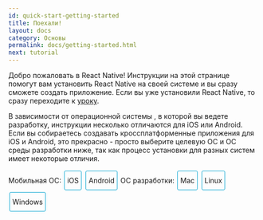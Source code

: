 ```yaml
---
id: quick-start-getting-started
title: Поехали!
layout: docs
category: Основы
permalink: docs/getting-started.html
next: tutorial
---
```


Добро пожаловать в React Native! Инструкции на этой странице помогут вам установить React Native на своей системе и вы сразу сможете создать приложение. Если вы уже установили React Native, то сразу переходите к [уроку](/react-native/docs/tutorial.html).

В зависимости от операционной системы , в которой вы ведете разработку, инструкции несколько отличаются для iOS или Android. Если вы собираетесь создавать кроссплатформенные приложения для iOS и Android, это прекрасно - просто выберите целевую ОС и ОС среды разработки ниже, так как процесс установки для разных систем имеет некоторые отличия.

<div class="toggler">
<style>
.toggler a {
  display: inline-block;
  padding: 10px 5px;
  margin: 2px;
  border: 1px solid #05A5D1;
  border-radius: 3px;
  text-decoration: none !important;
}
.display-os-mac .toggler .button-mac,
.display-os-linux .toggler .button-linux,
.display-os-windows .toggler .button-windows,
.display-platform-ios .toggler .button-ios,
.display-platform-android .toggler .button-android {
  background-color: #05A5D1;
  color: white;
}
block { display: none; }
.display-platform-ios.display-os-mac .ios.mac,
.display-platform-ios.display-os-linux .ios.linux,
.display-platform-ios.display-os-windows .ios.windows,
.display-platform-android.display-os-mac .android.mac,
.display-platform-android.display-os-linux .android.linux,
.display-platform-android.display-os-windows .android.windows {
  display: block;
}</style>
<span>Мобильная ОС:</span>
<a href="javascript:void(0);" class="button-ios" onclick="display('platform', 'ios')">iOS</a>
<a href="javascript:void(0);" class="button-android" onclick="display('platform', 'android')">Android</a>
<span>ОС разработки:</span>
<a href="javascript:void(0);" class="button-mac" onclick="display('os', 'mac')">Mac</a>
<a href="javascript:void(0);" class="button-linux" onclick="display('os', 'linux')">Linux</a>
<a href="javascript:void(0);" class="button-windows" onclick="display('os', 'windows')">Windows</a>
</div>

<!-- ######### LINUX AND WINDOWS for iOS ##################### -->

<block class="linux windows ios" />

## Не поддерживается

<div>К сожалению Aplle позволяет производить разработку для iOS только на системах Mac. Если вы хотите разрабатывать мобильные приложения для iOS, но все еще не приобрели Mac, вы можете попробовать начать с инструкций для <a href="" onclick="display('platform', 'android')">Android</a>.</div>

<center><img src="img/react-native-sorry-not-supported.png" width="150"></img></center>

<!-- ######### MAC for iOS ##################### -->

<block class="mac ios android" />

## Установка зависимостей

<block class="mac ios" />

Вам понадобятся Node.js, Watchman, инструменты командной строки React Native и Xcode.

<block class="mac android" />

Вам понадобятся Node.js, Watchman, инструменты командной строки React Native и Android Studio.

<block class="mac ios android" />

### Node, Watchman

Мы рекомендуем устанавливать Node и Watchman используя [Homebrew](http://brew.sh/). После установки Homebrew выполните следующие команды в терминале:

```
brew install node
brew install watchman
```

> [Watchman](https://facebook.github.io/watchman) это инструмент Facebook для наблюдения за изменениями в файловой системе.
Рекомендуется установить его для лучшей производительности.

### Интерфейс командной строки React Native

Node.js поставляется с npm, который позволяет вам установить интерфейс командной строки React Native. Выполните следующие команды в терминале:

```
npm install -g react-native-cli
```

> Если вы видите ошибку *отказано в доступе*, попробуйте использовать sudo: `sudo npm install -g react-native-cli`.

> Если вы видите ошибку `Cannot find module 'npmlog'`, попробуйте установить npm следующим образом: `curl -0 -L http://npmjs.org/install.sh | sudo sh`.

<block class="mac ios" />

### Xcode

Проще всего установить Xcode из [Mac App Store](https://itunes.apple.com/us/app/xcode/id497799835?mt=12). Вместе с Xcode будет установлен симулятор iOS а также все необходимые иснтрументы для сборки вашего приложения iOS.

<block class="mac android" />

### Среда разработки Android

Настройка среды разработки может оказаться непростым делом если вы новичок в разработке для Android. Если вы уже знакомы с разработкой для Android, есть некоторые вещи, которые вам потребуется настроить. В любом случае внимательно выполните следующие шаги.

#### 1. Установите Android Studio

Скачайте и установите [Android Studio](https://developer.android.com/studio/install.html).

#### 2. Убедитесь что Android SDK установлен

По умолчанию Android Studio устанавливает версию `Android 7.0 (Nougat)`. Вы сможете убедиться что SDK установлен, выбрав "Configure" на последнем шаге процесса установки Android Studio или открыв "Preferences" из меню Android Studio, а затем выбрав `Appearance and Behavior` → `System Settings` → `Android SDK`.

![Менеджер Android Studio SDK](img/react-native-android-studio-configure-sdk.png)

Выберите "SDK Platforms" в менеджере SDK и вы должны уидеть галочку рядом с "Android 7.0 (Nougat)". Если это не так, поставьте галочку а затем нажмите "Apply".

![Менеджер Android Studio SDK](img/react-native-sdk-platforms.png)

> Если вам требуется поддержка более ранних версий Android, то можете установить дополнительные Android SDK на этом же экране.

#### 3. Настройка путей

Интерфейсу командной строки React Native необходима переменная среды `ANDROID_HOME`. Вы можете установить ее в терминале с помощью следующей команды:

```
export ANDROID_HOME=~/Library/Android/sdk
```

Чтобы не делать это вручную каждый раз, откройте терминал и создайте (или отредактируйте) файл `~/.bashrc` в вашем текстовом редакторе и добавьте следующие строки:

```
export ANDROID_HOME=~/Library/Android/sdk
export PATH=${PATH}:${ANDROID_HOME}/tools
```

Вторая строка добавит инструмент `android` в переменную пути, который пригодится на следующем шаге.

> Если вы не устанавливали Android SDK с помощью Android Studio, убедитесь что вы экспортируете правильный путь для `ANDROID_HOME`. Если вы устанавливали Android SDK с помощью Homebrew, он будет расположен по пути `/usr/local/opt/android-sdk`.

#### 4. Установите виртуальное устройство Android

Android Studio должна была настроить виртуальное устройство Android в процессе установки, но часто случается так что Android Studio не устанавливает AVD (Android Virtual Device).

![Менеджер виртуального устройства Android Studio](img/react-native-tools-avd.png)

Чтобы увидеть список доступных AVD, запустите "AVD Manager" из Android Studio или выполниет в терминале следующую команду:

```
android avd
```
Если вам нужно новое виртуальное устройство, воспользуйтесь [Инструкцией Android Studio](https://developer.android.com/studio/run/managing-avds.html) для его создания.

> Если вы видите ошибку CPU/ABI "No system images installed for this target.", вернитесь в "SDK Manager" и выберите "Show Package Details" из "SDK Platforms". Вы сможете установить любой из недостающих образов, например "Google APIs Intel Atom (x86)".

<!-- ######### LINUX and WINDOWS for ANDROID ##################### -->

<block class="windows linux android" />

## Установка зависимостей

<block class="linux android" />

Вам потребуются Node.js, инструменты командной строки React Native и Android Studio.

### Node

Чтобы уствновить Node.js 4 или более новую версию, следуйте [инструкциям по установке для вашего дистрибутива Linux](https://nodejs.org/en/download/package-manager/)

<block class='windows android' />

Вам потребуются Node.js, инструменты командной строки React Native и Android Studio.

### Node

Рекомендуется устанавливать Node.js и Python2 с помощью [Chocolatey](https://chocolatey.org), популярного менеджера пакетов для Windows. Откройте командную строку с правами  Администратора и выполните следующую команду:

```
choco install nodejs.install
choco install python2
```

> Вы можете найти дополнительные варианты установки на [странице загрузки Node.js](https://nodejs.org/en/download/).

<block class="windows linux android" />

### Интерфейс командной строки React Native

Node поставляется с npm, который позволяет установить интерфейс командной строки React Native.

```
npm install -g react-native-cli
```

### Среда разработки Android

Настройка среды разработки может оказаться непростым делом если вы новичок в разработке для Android. Если вы уже знакомы с разработкой для Android, есть некоторые вещи, которые вам потребуется настроить. В любом случае внимательно выполните следующие шаги.

#### 1. Установка Android Studio

Загрузите и установите [Android Studio](https://developer.android.com/studio/install.html).

#### 2. Убедитесь что Android SDK установлен

По умолчанию Android Studio устанавливает версию `Android 7.0 (Nougat)`. Вы сможете убедиться что SDK установлен, выбрав "Configure" на последнем шаге процесса установки Android Studio или открыв "Preferences" из меню Android Studio, а затем выбрав `Appearance and Behavior` → `System Settings` → `Android SDK`.

![Менеджер Android Studio SDK](img/react-native-android-studio-configure-sdk-windows.png)

Выбрав "SDK Platforms" в Менеджере SDK вы должны увидеть синюю галочку рядом с "Android 7.0 (Nougat)". Если ее нет, выберите галочку и нажмите "Apply".

![Менеджер Android Studio SDK](img/react-native-sdk-platforms.png)

> Если вам требуется поддержка более ранних версий Android, то можете установить дополнительные Android SDK на этом же экране.

#### 3. Настройте пути

Интерфейсу командной строки React Native необходима переменная среды `ANDROID_HOME`.

<block class="linux android" />

Создайте или измените файл `~/.bashrc`, добавив в него следующие пару строк:

```
export ANDROID_HOME=~/Android/Sdk
export PATH=${PATH}:${ANDROID_HOME}/tools
```

Вторая строка добавит инструмент `android` в переменную пути, который пригодится на следующем шаге.

> Если вы не станавливали Android SDK с помощью Android Studio, убедитесь что вы экспортируете правильный путь для `ANDROID_HOME`.

<block class="windows android" />

Выберите `Control Panel` → `System and Security` → `System` → `Change settings` →
`Advanced System Settings` → `Environment variables` → `New` и укажите путь к вашему Android SDK.

![переменная среды](img/react-native-android-sdk-environment-variable-windows.png)

> Если вы не станавливали Android SDK с помощью Android Studio, убедитесь что вы экспортируете правильный путь для `ANDROID_HOME`.

Перезапустите командную строку чтобы применить новую переменную среды.

<block class="linux windows android" />

#### 4. Настройка виртуального устройства Android

Android Studio должна была настроить виртуальное устройство Android в процессе установки, но часто случается так что Android Studio не устанавливает AVD (Android Virtual Device).

![Менеджер виртуального устройства Android Studio](img/react-native-tools-avd.png)

Чтобы увидеть список доступных AVD, запустите "AVD Manager" из Android Studio или выполниет в терминале следующую команду:

```
android avd
```

Если вам нужно новое виртуальное устройство, воспользуйтесь [Инструкцией Android Studio](https://developer.android.com/studio/run/managing-avds.html) для его создания.

> Если вы видите ошибку CPU/ABI "No system images installed for this target.", вернитесь в "SDK Manager" и выберите "Show Package Details" из "SDK Platforms". Вы сможете установить любой из недостающих образов, например "Google APIs Intel Atom (x86)".

<block class="linux android" />

### Watchman (необязательно)

Следуйте [инструкции по установке Watchman](https://facebook.github.io/watchman/docs/install.html#build-install) чтобы скомпилировать и установить Watchman из исходного кода.

> [Watchman](https://facebook.github.io/watchman/docs/install.html) это инструмент Facebook для наблюдения за изменениями в файловой системе. Рекомендуется установить его для максимальной производительности, но этот шаг можно пропустить если у вас возникнут серьезные сложности при установке.

<block class="mac ios android" />

## Проверка установки React Native

<block class="mac ios" />

С помощью интерфейса командной строки React Native создайте новый проект React Native под названием "AwesomeProject", а затем выполните `react-native run-ios` в созданной папке.

```
react-native init AwesomeProject
cd AwesomeProject
react-native run-ios
```

Вскоре вы должны увидеть свое приложение в симуляторе iOS.

`react-native run-ios` это только один из способов запустить ваше мобильное приложение. Вы также можете запустить его непосредственно из Xcode или Nuclide.

<block class="mac android" />

С помощью интерфейса командной строки React Native создайте новый проект React Native под названием "AwesomeProject", а затем выполните `react-native run-android` в созданной папке.

```
react-native init AwesomeProject
cd AwesomeProject
react-native run-android
```

Вскоре вы увидите приложение, запущенное в эмуляторе Android. `react-native run-android`  это только один из нескольких способой запустить ваше мобильное приложение. Вы также можете запустить его непосредственно из Android Studio или Nuclide.

<block class="mac ios android" />

### Внесение изменений в код вашего мобильного приложения

После того как вы смогли запустить мобильное приложение, можно попробовать внести изменения в его код.

<block class="mac ios" />

- Откройте `index.ios.js` в текстовом редакторе и измените какие-то строки кода.
- Чтобы изменения отобразились в симуляторе iOS, нажмите `Command⌘ + R` и мобильное приложение обновится!

<block class="mac android" />

- Откройте `index.android.js` в текстовом редакторе и измените какие-то строки кода.
- Дважды нажмите клавишу `R` или выберите `Reload` из Меню Разработчика (Developer Menu) для того чтобы внесенные изменения отобразились в эмуляторе Android!

<block class="mac ios android" />

### Готово!

Поздравляем! Вы успешно запустили и изменили мобильное приложение React Native.

<center><img src="img/react-native-congratulations.png" width="150"></img></center>

<block class="windows linux android" />

## Проверка установки React Native

Для создания проекта "AwesomeProject" используйте командную строку React Native, затем выполните `react-native run-android` в созданной папке.

```
react-native init AwesomeProject
cd AwesomeProject
react-native run-android
```

Если все было сделано верно, вы должны в скором времени увидеть ваше приложение в эмуляторе Android.

> Иногда случается так что упаковщик не запускается автоматически при выполнении
`react-native run-android`. В этом случае вы можете запустить его вручную: `react-native start`.

<block class="windows android" />

> Если, работая в ОС Windows, вы видите ошибку `ERROR  Watcher took too long to load` попробуйте увеличить значение timeout в [этом файле](https://github.com/facebook/react-native/blob/5fa33f3d07f8595a188f6fe04d6168a6ede1e721/packager/react-packager/src/DependencyResolver/FileWatcher/index.js#L16) (он находится в папке `node_modules/react-native/` вашего проекта).

<block class="windows linux android" />

### Внесение изменений в код вашего мобильного приложения

После того как вы смогли запустить мобильное приложение, можно попробовать внести изменения в его код.

- Откройте файл `index.android.js` в текстовом редакторе и измените что-нибудь в нем.
- Дважды нажмите клавишу `R` или выберите `Reload` в Меню Разработчика (Developer Menu) чтобы увидеть изменения на экране эмулятора!

### Готово!

Поздравляем! Вы успешно запустили и изменили мобильное приложение React Native.

<center><img src="img/react-native-congratulations.png" width="150"></img></center>

<block class="mac windows linux ios android" />

## Что дальше?

- Если вы хотите добавить код React Native к существующему приложению, изучите [руководство по интеграции](docs/integration-with-existing-apps.html).

- Если у вас возникли сложности, вы можете найти ответ в разделе [решения проблем](docs/troubleshooting.html#content).

- Если вы хотите узнать больше про React Native, переходите к [уроку](docs/tutorial.html).

<script>
// Convert <div>...<span><block /></span>...</div>
// Into <div>...<block />...</div>
var blocks = document.getElementsByTagName('block');
for (var i = 0; i < blocks.length; ++i) {
  var block = blocks[i];
  var span = blocks[i].parentNode;
  var container = span.parentNode;
  container.insertBefore(block, span);
  container.removeChild(span);
}
// Convert <div>...<block />content<block />...</div>
// Into <div>...<block>content</block><block />...</div>
blocks = document.getElementsByTagName('block');
for (var i = 0; i < blocks.length; ++i) {
  var block = blocks[i];
  while (block.nextSibling && block.nextSibling.tagName !== 'BLOCK') {
    block.appendChild(block.nextSibling);
  }
}
function display(type, value) {
  var container = document.getElementsByTagName('block')[0].parentNode;
  container.className = 'display-' + type + '-' + value + ' ' +
    container.className.replace(RegExp('display-' + type + '-[a-z]+ ?'), '');
}

// If we are coming to the page with a hash in it (i.e. from a search, for example), try to get
// us as close as possible to the correct platform and dev os using the hashtag and block walk up.
var foundHash = false;
if (window.location.hash !== '' && window.location.hash !== 'content') { // content is default
  var hashLinks = document.querySelectorAll('a.hash-link');
  for (var i = 0; i < hashLinks.length && !foundHash; ++i) {
    if (hashLinks[i].hash === window.location.hash) {
      var parent = hashLinks[i].parentElement;
      while (parent) {
        if (parent.tagName === 'BLOCK') {
          var devOS = null;
          var targetPlatform = null;
          // Could be more than one target os and dev platform, but just choose some sort of order
          // of priority here.

          // Dev OS
          if (parent.className.indexOf('mac') > -1) {
            devOS = 'mac';
          } else if (parent.className.indexOf('linux') > -1) {
            devOS = 'linux';
          } else if (parent.className.indexOf('windows') > -1) {
            devOS = 'windows';
          } else {
            break; // assume we don't have anything.
          }

          // Target Platform
          if (parent.className.indexOf('ios') > -1) {
            targetPlatform = 'ios';
          } else if (parent.className.indexOf('android') > -1) {
            targetPlatform = 'android';
          } else {
            break; // assume we don't have anything.
          }
          // We would have broken out if both targetPlatform and devOS hadn't been filled.
          display('os', devOS);
          display('platform', targetPlatform);      
          foundHash = true;
          break;
        }
        parent = parent.parentElement;
      }
    }
  }
}
// Do the default if there is no matching hash
if (!foundHash) {
  var isMac = navigator.platform === 'MacIntel';
  var isWindows = navigator.platform === 'Win32';
  display('os', isMac ? 'mac' : (isWindows ? 'windows' : 'linux'));
  display('platform', isMac ? 'ios' : 'android');
}
</script>
